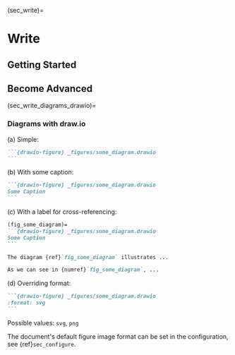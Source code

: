 (sec_write)=
# Write

## Getting Started

## Become Advanced

(sec_write_diagrams_drawio)=
### Diagrams with draw.io

(a) Simple:

````markdown
```{drawio-figure} _figures/some_diagram.drawio
```
````

(b) With some caption:

````markdown
```{drawio-figure} _figures/some_diagram.drawio
Some Caption
```
````

(c) With a label for cross-referencing:

````markdown
(fig_some_diagram)=
```{drawio-figure} _figures/some_diagram.drawio
Some Caption
```

The diagram {ref}`fig_some_diagram` illustrates ...

As we can see in {numref}`fig_some_diagram`, ...
````

(d) Overriding format:

````markdown
```{drawio-figure} _figures/some_diagram.drawio
:format: svg
```
````

Possible values: `svg`, `png`

The document's default figure image format can be set in the configuration, see {ref}`sec_configure`.
